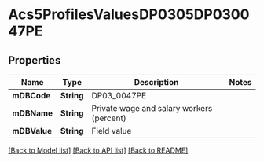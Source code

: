 # Acs5ProfilesValuesDP0305DP030047PE

## Properties
Name | Type | Description | Notes
------------ | ------------- | ------------- | -------------
**mDBCode** | **String** | DP03_0047PE | 
**mDBName** | **String** | Private wage and salary workers (percent) | 
**mDBValue** | **String** | Field value | 

[[Back to Model list]](../README.md#documentation-for-models) [[Back to API list]](../README.md#documentation-for-api-endpoints) [[Back to README]](../README.md)


